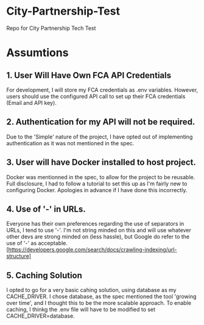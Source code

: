 # City-Partnership-Test
Repo for City Partnership Tech Test

# Assumtions
## 1. User Will Have Own FCA API Credentials
For development, I will store my FCA credentials as .env variables. However, users should use the configured API call to set up their FCA credentials (Email and API key).
## 2. Authentication for my API will not be required.
Due to the 'Simple' nature of the project, I have opted out of implementing authentication as it was not mentioned in the spec.
## 3. User will have Docker installed to host project.
Docker was mentionned in the spec, to allow for the project to be reusable. Full disclosure, I had to follow a tutorial to set this up as I'm fairly new to configuring Docker. Apologies in advance if I have done this incorrectly.
## 4. Use of '-' in URLs.
Everyone has their own preferences regarding the use of separators in URLs, I tend to use '-'. I'm not string minded on this and will use whatever other devs are strong minded on (less hassle), but Google do refer to the use of '-' as acceptable. [https://developers.google.com/search/docs/crawling-indexing/url-structure]

## 5. Caching Solution
I opted to go for a very basic cahing solution, using database as my CACHE_DRIVER. I chose database, as the spec mentioned the tool 'growing over time', and I thought this to be the more scalable approach. To enable caching, I thinkg the .env file will have to be modified to set CACHE_DRIVER=database.